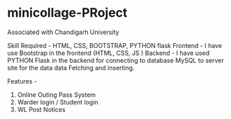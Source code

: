 # minicollage-PRoject

Associated with Chandigarh University 

Skill Required - HTML, CSS, BOOTSTRAP, PYTHON flask
Frontend - I have use Bootstrap in the frontend (HTML, CSS, JS )
Backend - I have used PYTHON Flask in the backend for  connecting to database MySQL to server site for the data data Fetching and inserting.

Features - 
1. Online Outing Pass System 
2. Warder login / Student login
3. WL Post Notices 
